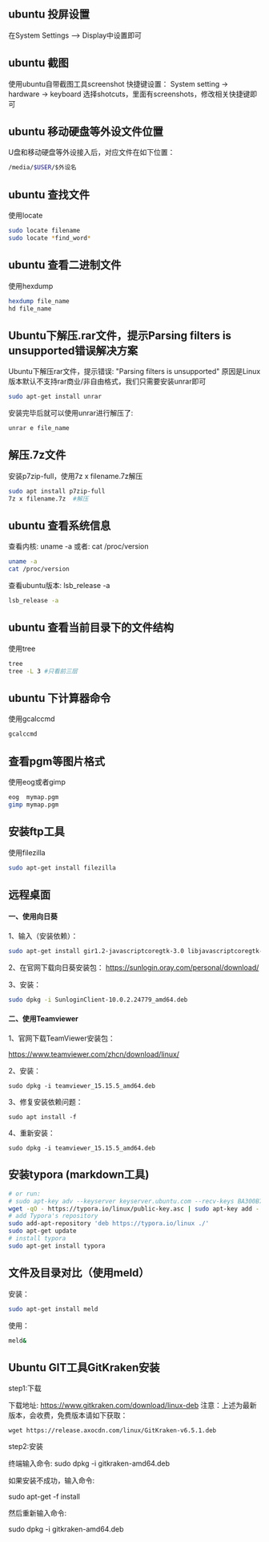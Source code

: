 ## ubuntu 投屏设置  
在System Settings --> Display中设置即可

## ubuntu 截图
使用ubuntu自带截图工具screenshot
快捷键设置：
System setting -> hardware -> keyboard
选择shotcuts，里面有screenshots，修改相关快捷键即可

## ubuntu 移动硬盘等外设文件位置
U盘和移动硬盘等外设接入后，对应文件在如下位置：

```bash
/media/$USER/$外设名
```

## ubuntu 查找文件
使用locate
```bash
sudo locate filename
sudo locate *find_word*
```

## ubuntu 查看二进制文件
使用hexdump
```bash
hexdump file_name
hd file_name
```

## Ubuntu下解压.rar文件，提示Parsing filters is unsupported错误解决方案
Ubuntu下解压rar文件，提示错误: "Parsing filters is unsupported"
原因是Linux版本默认不支持rar商业/非自由格式，我们只需要安装unrar即可

```bash
sudo apt-get install unrar
```
安装完毕后就可以使用unrar进行解压了:
```bash
unrar e file_name
```

## 解压.7z文件
安装p7zip-full，使用7z x filename.7z解压
```bash
sudo apt install p7zip-full
7z x filename.7z  #解压
```

## ubuntu 查看系统信息
查看内核: uname -a
或者: cat /proc/version

```bash
uname -a
cat /proc/version
```
查看ubuntu版本:  lsb_release -a
```bash
lsb_release -a
```

## ubuntu 查看当前目录下的文件结构
使用tree
```bash
tree
tree -L 3 #只看前三层
```

## ubuntu 下计算器命令
使用gcalccmd
```bash
gcalccmd
```

## 查看pgm等图片格式
使用eog或者gimp
```bash
eog  mymap.pgm
gimp mymap.pgm
```

## 安装ftp工具
使用filezilla
```bash
sudo apt-get install filezilla
```

## 远程桌面

#### 一、使用向日葵

1、输入（安装依赖）：

```bash
sudo apt-get install gir1.2-javascriptcoregtk-3.0 libjavascriptcoregtk-3.0-0 libwebkitgtk-3.0-0 -y
```
2、在官网下载向日葵安装包：
https://sunlogin.oray.com/personal/download/

3、安装：
```bash
sudo dpkg -i SunloginClient-10.0.2.24779_amd64.deb
```

#### 二、使用Teamviewer

1、官网下载TeamViewer安装包：

https://www.teamviewer.com/zhcn/download/linux/

2、安装：

```
sudo dpkg -i teamviewer_15.15.5_amd64.deb
```

3、修复安装依赖问题：

```
sudo apt install -f
```

4、重新安装：

```
sudo dpkg -i teamviewer_15.15.5_amd64.deb
```

## 安装typora (markdown工具)

```bash
# or run:
# sudo apt-key adv --keyserver keyserver.ubuntu.com --recv-keys BA300B7755AFCFAE
wget -qO - https://typora.io/linux/public-key.asc | sudo apt-key add -
# add Typora's repository
sudo add-apt-repository 'deb https://typora.io/linux ./'
sudo apt-get update
# install typora
sudo apt-get install typora
```

## 文件及目录对比（使用meld）

安装：

```bash
sudo apt-get install meld
```

使用：

```bash
meld&
```

## Ubuntu GIT工具GitKraken安装

step1:下载

下载地址: https://www.gitkraken.com/download/linux-deb
注意：上述为最新版本，会收费，免费版本请如下获取：

```
wget https://release.axocdn.com/linux/GitKraken-v6.5.1.deb
```

step2:安装

终端输入命令: sudo dpkg -i gitkraken-amd64.deb

如果安装不成功，输入命令:

sudo apt-get -f install

然后重新输入命令:

sudo dpkg -i gitkraken-amd64.deb